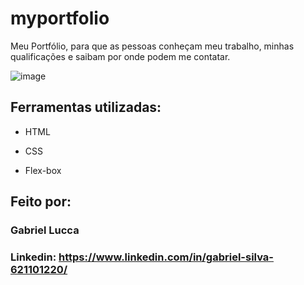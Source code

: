 # myportfolio
Meu Portfólio, para que as pessoas conheçam meu trabalho, minhas qualificações e saibam por onde podem me contatar.

![image]()

## Ferramentas utilizadas:

* HTML

* CSS

* Flex-box

## Feito por:

### Gabriel Lucca

### Linkedin: https://www.linkedin.com/in/gabriel-silva-621101220/
